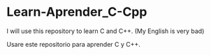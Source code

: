 # Learn-Aprender_C-Cpp
I will use this repository to learn C and C++. (My English is very bad)

Usare este repositorio para aprender C y C++.
